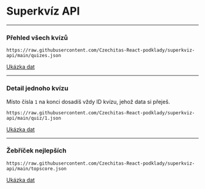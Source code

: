 # Superkvíz API

---

### Přehled všech kvízů
```
https://raw.githubusercontent.com/Czechitas-React-podklady/superkviz-api/main/quizes.json
```
[Ukázka dat](https://github.com/Czechitas-React-podklady/superkviz-api/blob/main/quizes.json)

---

### Detail jednoho kvízu
Místo čísla `1` na konci dosadíš vždy ID kvízu, jehož data si přeješ.
```
https://raw.githubusercontent.com/Czechitas-React-podklady/superkviz-api/main/quiz/1.json
```
[Ukázka dat](https://github.com/Czechitas-React-podklady/superkviz-api/blob/main/quiz/1.json)

---

### Žebříček nejlepších
```
https://raw.githubusercontent.com/Czechitas-React-podklady/superkviz-api/main/topscore.json
```
[Ukázka dat](https://github.com/Czechitas-React-podklady/superkviz-api/blob/main/topscore.json)

